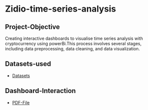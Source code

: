 # Zidio-time-series-analysis
## Project-Objective
Creating interactive dashboards to visualise time series analysis with cryptocurrency using powerBi.This process involves several stages, including data preprocessing, data cleaning, and data visualization.
## Datasets-used
- <a href= "https://github.com/amar4542/Zidio-time-series-analysis">Datasets</a>
## Dashboard-Interaction
- <a href= "https://github.com/amar4542/Zidio-time-series-analysis/blob/main/zidio%20second%20project.pdf">PDF-File</a>
